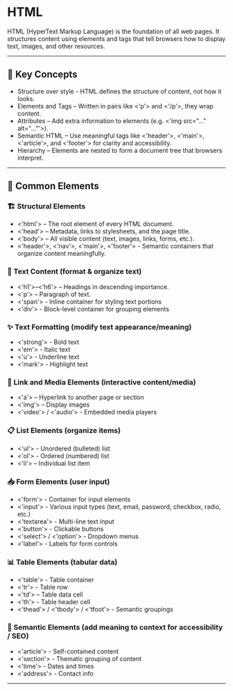 # HTML

HTML (HyperText Markup Language) is the foundation of all web pages. It structures content using elements and tags that tell browsers how to display text, images, and other resources.

---

## 🔑 Key Concepts
- Structure over style - HTML defines the structure of content, not how it looks.
- Elements and Tags – Written in pairs like <'p'> and <'/p'>, they wrap content.
- Attributes – Add extra information to elements (e.g. <'img src="..." alt="..."'>).
- Semantic HTML – Use meaningful tags like <'header'>, <'main'>, <'article'>, and <'footer'> for clarity and accessibility.
- Hierarchy – Elements are nested to form a document tree that browsers interpret.

---

## 🚀 Common Elements

### 🏗️ Structural Elements
- <'html'> – The root element of every HTML document.
- <'head'> – Metadata, links to stylesheets, and the page title.
- <'body'> – All visible content (text, images, links, forms, etc.).
- <'header'>, <'nav'>, <'main'>, <'footer'> - Semantic containers that organize content meaningfully.

### 📝 Text Content (format & organize text)
- <'h1'>–<'h6'> – Headings in descending importance.
- <'p'> – Paragraph of text.
- <'span'> - Inline container for styling text portions
- <'div'> - Block-level container for grouping elements

### ✨ Text Formatting (modify text appearance/meaning)
- <'strong'> - Bold text
- <'em'> - Italic text
- <'u'> - Underline text
- <'mark'> - Highlight text

### 🔗 Link and Media Elements (interactive content/media)
- <'a'> – Hyperlink to another page or section
- <'img'> – Display images
- <'video'> / <'audio'> - Embedded media players

### 📋 List Elements (organize items)
- <'ul'> - Unordered (bulleted) list
- <'ol'> - Ordered (numbered) list
- <'li'> – Individual list item

### 📥 Form Elements (user input)
- <'form'> - Container for input elements
- <'input'> - Various input types (text, email, password, checkbox, radio, etc.)
- <'textarea'> - Multi-line text input
- <'button'> - Clickable buttons
- <'select'> / <'option'> - Dropdown menus
- <'label'> - Labels for form controls

### 📊 Table Elements (tabular data)
- <'table'> - Table container
- <'tr'> - Table row
- <'td'> – Table data cell
- <'th'> - Table header cell
- <'thead'> / <'tbody'> / <'tfoot'> - Semantic groupings

### 🎯 Semantic Elements (add meaning to context for accessibility / SEO)
- <'article'> - Self-contained content
- <'section'> - Thematic grouping of content
- <'time'> - Dates and times
- <'address'> - Contact info

---
